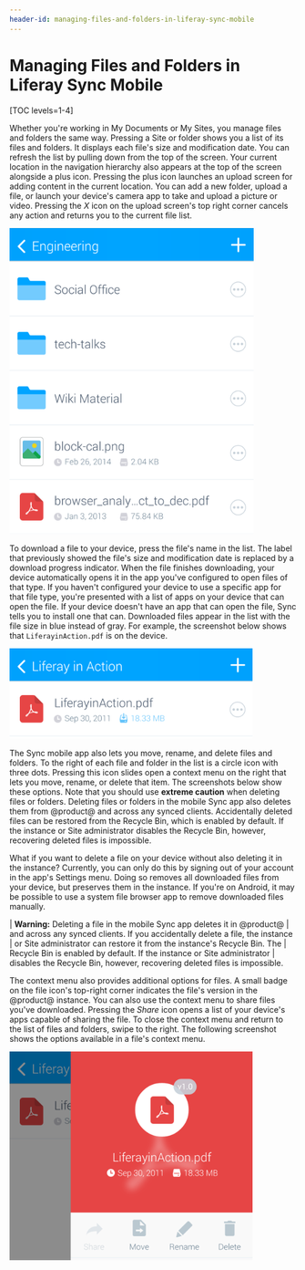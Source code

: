 ```yaml
---
header-id: managing-files-and-folders-in-liferay-sync-mobile
---
```


# Managing Files and Folders in Liferay Sync Mobile

[TOC levels=1-4]

Whether you're working in My Documents or My Sites, you manage files and folders
the same way. Pressing a Site or folder shows you a list of its files and
folders. It displays each file's size and modification date. You can refresh the
list by pulling down from the top of the screen. Your current location in the
navigation hierarchy also appears at the top of the screen alongside a plus
icon. Pressing the plus icon launches an upload screen for adding content in the
current location. You can add a new folder, upload a file, or launch your
device's camera app to take and upload a picture or video. Pressing the *X* icon
on the upload screen's top right corner cancels any action and returns you to
the current file list. 

![Figure 1: Sync shows files and folders in a list.](../../../../images/sync-mobile-site.png)

To download a file to your device, press the file's name in the list. The label
that previously showed the file's size and modification date is replaced by a
download progress indicator. When the file finishes downloading, your device
automatically opens it in the app you've configured to open files of that type.
If you haven't configured your device to use a specific app for that file type,
you're presented with a list of apps on your device that can open the file. If
your device doesn't have an app that can open the file, Sync tells you to
install one that can. Downloaded files appear in the list with the file size in
blue instead of gray. For example, the screenshot below shows that
`LiferayinAction.pdf` is on the device. 

![Figure 2: Downloaded files appear in the list with their size in blue.](../../../../images/sync-mobile-file-downloaded.png)

The Sync mobile app also lets you move, rename, and delete files and folders. To 
the right of each file and folder in the list is a circle icon with three dots. 
Pressing this icon slides open a context menu on the right that lets you move, 
rename, or delete that item. The screenshots below show these options. Note that 
you should use **extreme caution** when deleting files or folders. Deleting 
files or folders in the mobile Sync app also deletes them from @product@ and
across any synced clients. Accidentally deleted files can be restored from the
Recycle Bin, which is enabled by default. If the instance or Site administrator
disables the Recycle Bin, however, recovering deleted files is impossible. 

What if you want to delete a file on your device without also deleting it in the
instance? Currently, you can only do this by signing out of your account in the
app's Settings menu. Doing so removes all downloaded files from your device, but
preserves them in the instance. If you're on Android, it may be possible to use
a system file browser app to remove downloaded files manually. 

| **Warning:** Deleting a file in the mobile Sync app deletes it in @product@ 
| and across any synced clients. If you accidentally delete a file, the instance 
| or Site administrator can restore it from the instance's Recycle Bin. The 
| Recycle Bin is enabled by default. If the instance or Site administrator 
| disables the Recycle Bin, however, recovering deleted files is impossible. 

The context menu also provides additional options for files. A small badge on
the file icon's top-right corner indicates the file's version in the @product@ 
instance. You can also use the context menu to share files you've downloaded. 
Pressing the *Share* icon opens a list of your device's apps capable of sharing 
the file. To close the context menu and return to the list of files and folders, 
swipe to the right. The following screenshot shows the options available in a 
file's context menu. 

![Figure 3: The badge on the file's icon shows the file's version in the @product@ instance. You can also share files that you've downloaded.](../../../../images/sync-mobile-file-actions.png)
